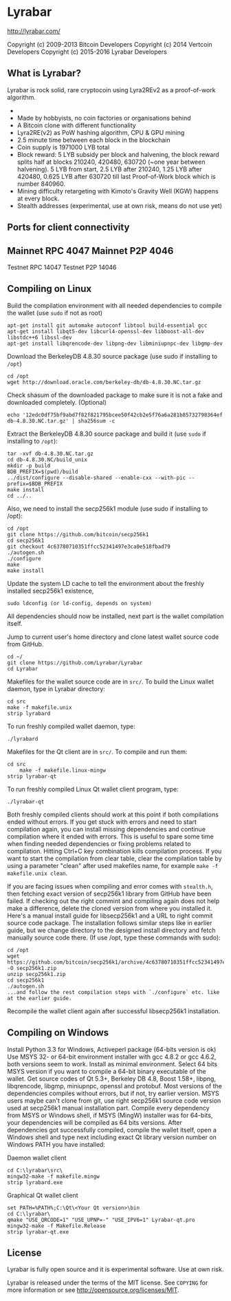 Lyrabar
=======

http://lyrabar.com/

Copyright (c) 2009-2013 Bitcoin Developers
Copyright (c) 2014 Vertcoin Developers
Copyright (c) 2015-2016 Lyrabar Developers

What is Lyrabar?
----------------

Lyrabar is rock solid, rare cryptocoin using Lyra2REv2 as a proof-of-work algorithm.

 - 
 - Made by hobbyists, no coin factories or organisations behind
 - A Bitcoin clone with different functionality
 - Lyra2RE(v2) as PoW hashing algorithm, CPU & GPU mining
 - 2.5 minute time between each block in the blockchain
 - Coin supply is 1971000 LYB total
 - Block reward: 5 LYB subsidy per block and halvening, the block reward splits half at blocks 210240, 420480, 630720 (~one year between halvening). 5 LYB from start, 2.5 LYB after 210240, 1.25 LYB after 420480, 0.625 LYB after 630720 till last Proof-of-Work block which is number 840960.
 - Mining difficulty retargeting with Kimoto's Gravity Well (KGW) happens at every block.
 - Stealth addresses (experimental, use at own risk, means do not use yet)


Ports for client connectivity
-----------------------------
 
Mainnet RPC 4047
Mainnet P2P 4046
-----------------
Testnet RPC 14047
Testnet P2P 14046


Compiling on Linux
------------------

Build the compilation environment with all needed dependencies to compile the wallet (use `sudo` if not as root)

	apt-get install git automake autoconf libtool build-essential gcc
	apt-get install libqt5-dev libcurl4-openssl-dev libboost-all-dev libstdc++6 libssl-dev
	apt-get install libqrencode-dev libpng-dev libminiupnpc-dev libgmp-dev
	
Download the BerkeleyDB 4.8.30 source package (use sudo if installing to `/opt`)

	cd /opt
	wget http://download.oracle.com/berkeley-db/db-4.8.30.NC.tar.gz

Check shasum of the downloaded package to make sure it is not a fake and downloaded completely. (Optional)

	echo '12edc0df75bf9abd7f82f821795bcee50f42cb2e5f76a6a281b85732798364ef  db-4.8.30.NC.tar.gz' | sha256sum -c

Extract the BerkeleyDB 4.8.30 source package and build it (use `sudo` if installing to `/opt`):

	tar -xvf db-4.8.30.NC.tar.gz
	cd db-4.8.30.NC/build_unix
	mkdir -p build
	BDB_PREFIX=$(pwd)/build
	../dist/configure --disable-shared --enable-cxx --with-pic --prefix=$BDB_PREFIX
	make install
	cd ../..

Also, we need to install the secp256k1 module (use sudo if installing to /opt):
	
	cd /opt
	git clone https://github.com/bitcoin/secp256k1
	cd secp256k1
	git checkout 4c63780710351ffcc52341497e3ca0e518fbad79
	./autogen.sh
	./configure
	make
	make install

Update the system LD cache to tell the environment about the freshly installed secp256k1 existence,

	sudo ldconfig (or ld-config, depends on system)

All dependencies should now be installed, next part is the wallet compilation itself.

Jump to current user's home directory and clone latest wallet source code from GitHub.

	cd ~/
	git clone https://github.com/Lyrabar/Lyrabar
	cd Lyrabar

Makefiles for the wallet source code are in `src/`. To build the Linux wallet daemon, type in Lyrabar directory:

	cd src
	make -f makefile.unix
	strip lyrabard
	
To run freshly compiled wallet daemon, type:
	
	./lyrabard

Makefiles for the Qt client are in `src/`. To compile and run them:

	cd src
    	make -f makefile.linux-mingw
	strip lyrabar-qt
	
To run freshly compiled Linux Qt wallet client program, type:
	
	./lyrabar-qt

Both freshly compiled clients should work at this point if both compilations ended without errors.
If you get stuck with errors and need to start compilation again, you can install missing dependencies and continue compilation where it ended with errors. This is useful to spare some time when finding needed dependencies or fixing problems related to compilation. Hitting Ctrl+C key combination kills compilation process. If you want to start the compilation from clear table, clear the compilation table by using a parameter "clean" after used makefiles name, for example `make -f makefile.unix clean`.

If you are facing issues when compiling and error comes with `stealth.h`, then fetching exact version of secp256k1 library from GitHub have been failed. If checking out the right commint and compiling again does not help make a difference, delete the cloned version from where you installed it. Here's a manual install guide for libsecp256k1 and a URL to right commit source code package. The installation follows similar steps like in earlier guide, but we change directory to the designed install directory and fetch manually source code there. (If use /opt, type these commands with sudo):

	cd /opt
	wget https://github.com/bitcoin/secp256k1/archive/4c63780710351ffcc52341497e3ca0e518fbad79.zip -O secp256k1.zip
	unzip secp256k1.zip
	cd secp256k1
	./autogen.sh
	...and follow the rest compilation steps with `./configure` etc. like at the earlier guide.
	
Recompile the wallet client again after successful libsecp256k1 installation.


Compiling on Windows
--------------------
Install Python 3.3 for Windows, Activeperl package (64-bits version is ok)
Use MSYS 32- or 64-bit environment installer with gcc 4.8.2 or gcc 4.6.2, both versions seem to work. Install as minimal environment. Select 64 bits MSYS version if you want to compile a 64-bit binary executable of the wallet.
Get source codes of Qt 5.3+, Berkeley DB 4.8, Boost 1.58+, libpng, libqrencode, libgmp, miniupnpc, openssl and protobuf. Most versions of the dependencies compiles without errors, but if not, try earlier version.
MSYS users maybe can't clone from git, use right secp256k1 source code version used at secp256k1 manual installation part.
Compile every dependency from MSYS or Windows shell, if MSYS (MingW) installer was for 64-bits, your dependencies will be compiled as 64 bits versions. After dependencies got successfully compiled, compile the wallet itself, open a Windows shell and type next including exact Qt library version number on Windows PATH you have installed:

Daemon wallet client

	cd C:\lyrabar\src\
	mingw32-make -f makefile.mingw
	strip lyrabard.exe

Graphical Qt wallet client

	set PATH=%PATH%;C:\Qt\<Your Qt version>\bin
	cd C:\lyrabar\
	qmake "USE_QRCODE=1" "USE_UPNP=-" "USE_IPV6=1" Lyrabar-qt.pro
	mingw32-make -f Makefile.Release
	strip lyrabar-qt.exe

License
-------

Lyrabar is fully open source and it is experimental software. Use at own risk.

Lyrabar is released under the terms of the MIT license. See `COPYING` for more
information or see http://opensource.org/licenses/MIT.

